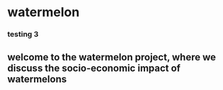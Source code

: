 # watermelon

### testing 3
## welcome to the watermelon project, where we discuss the socio-economic impact of watermelons